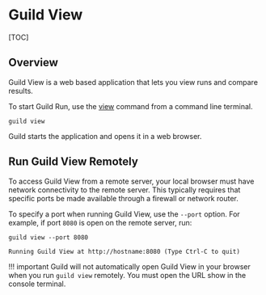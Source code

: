 # Guild View

[TOC]

## Overview

Guild View is a web based application that lets you view runs and
compare results.

To start Guild Run, use the [view](cmd:view) command from a command
line terminal.

``` command
guild view
```

Guild starts the application and opens it in a web browser.

## Run Guild View Remotely

To access Guild View from a remote server, your local browser must
have network connectivity to the remote server. This typically
requires that specific ports be made available through a firewall or
network router.

To specify a port when running Guild View, use the `--port`
option. For example, if port `8080` is open on the remote server, run:

``` command
guild view --port 8080
```

``` output
Running Guild View at http://hostname:8080 (Type Ctrl-C to quit)
```

!!! important
    Guild will not automatically open Guild View in your
    browser when you run `guild view` remotely. You must open the URL
    show in the console terminal.
